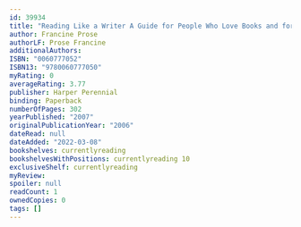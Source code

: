 ```yaml
---
id: 39934
title: "Reading Like a Writer A Guide for People Who Love Books and for Those Who Want to Write Them"
author: Francine Prose
authorLF: Prose Francine
additionalAuthors:
ISBN: "0060777052"
ISBN13: "9780060777050"
myRating: 0
averageRating: 3.77
publisher: Harper Perennial
binding: Paperback
numberOfPages: 302
yearPublished: "2007"
originalPublicationYear: "2006"
dateRead: null
dateAdded: "2022-03-08"
bookshelves: currentlyreading
bookshelvesWithPositions: currentlyreading 10
exclusiveShelf: currentlyreading
myReview:
spoiler: null
readCount: 1
ownedCopies: 0
tags: []
---
```

